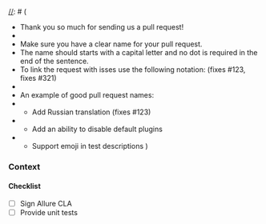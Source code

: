 [//]: # (
* Thank you so much for sending us a pull request! 
*
* Make sure you have a clear name for your pull request. 
* The name should starts with a capital letter and no dot is required in the end of the sentence.
* To link the request with isses use the following notation: (fixes #123, fixes #321\)
*
* An example of good pull request names:
* - Add Russian translation (fixes #123\)
* - Add an ability to disable default plugins
* - Support emoji in test descriptions
)

### Context
[//]: # (
Describe the problem or feature in addition to a link to the issues
)

#### Checklist
- [ ] Sign Allure CLA
- [ ] Provide unit tests
